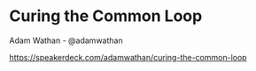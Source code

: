 # Curing the Common Loop
Adam Wathan - @adamwathan

https://speakerdeck.com/adamwathan/curing-the-common-loop